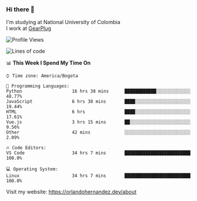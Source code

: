 ### Hi there 👋


<!--**AR4Z/AR4Z** is a ✨ _special_ ✨ repository because its `README.md` (this file) appears on your GitHub profile.

Here are some ideas to get you started:-->
I'm studying at National University of Colombia
<br>
I work at <a href="https://gearplug.io/en/">GearPlug</a>
<br>

<!--START_SECTION:waka-->
![Profile Views](http://img.shields.io/badge/Profile%20Views-9-blue)

![Lines of code](https://img.shields.io/badge/From%20Hello%20World%20I%27ve%20Written-18.8%20million%20Lines%20of%20code-blue)

📊 **This Week I Spend My Time On** 

```text
⌚︎ Time zone: America/Bogota

💬 Programming Languages: 
Python                   16 hrs 38 mins      ████████████░░░░░░░░░░░░░   48.77% 
JavaScript               6 hrs 38 mins       ████░░░░░░░░░░░░░░░░░░░░░   19.44% 
HTML                     6 hrs               ████░░░░░░░░░░░░░░░░░░░░░   17.61% 
Vue.js                   3 hrs 15 mins       ██░░░░░░░░░░░░░░░░░░░░░░░   9.56% 
Other                    42 mins             ░░░░░░░░░░░░░░░░░░░░░░░░░   2.09%

🔥 Code Editors: 
VS Code                  34 hrs 7 mins       █████████████████████████   100.0%

💻 Operating System: 
Linux                    34 hrs 7 mins       █████████████████████████   100.0%

```


<!--END_SECTION:waka-->


Visit my website: https://orlandohernandez.dev/about

